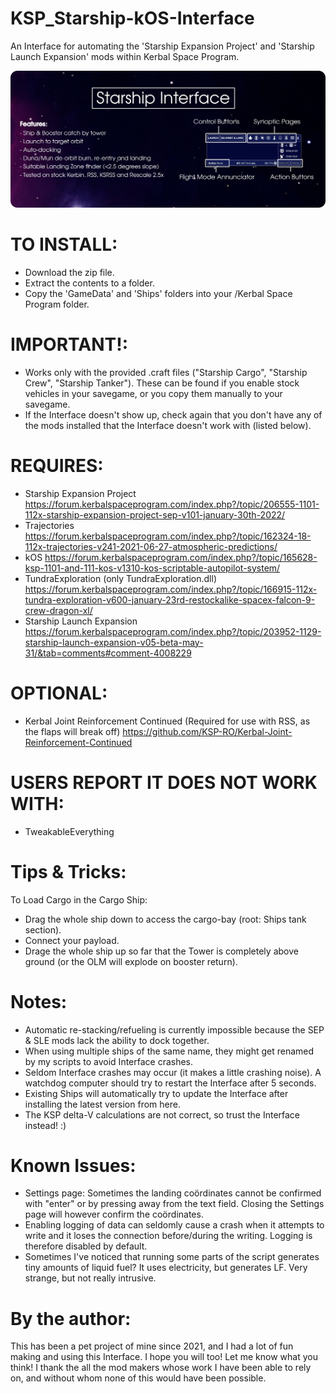 # KSP_Starship-kOS-Interface
An Interface for automating the 'Starship Expansion Project' and 'Starship Launch Expansion' mods within Kerbal Space Program.

![Alt text](/Infographic.png)

# TO INSTALL:
- Download the zip file.
- Extract the contents to a folder.
- Copy the 'GameData' and 'Ships' folders into your /Kerbal Space Program folder.


# IMPORTANT!:
- Works only with the provided .craft files ("Starship Cargo", "Starship Crew", "Starship Tanker"). These can be found if you enable stock vehicles in your savegame, or you copy them manually to your savegame.
- If the Interface doesn't show up, check again that you don't have any of the mods installed that the Interface doesn't work with (listed below).

# REQUIRES:
- Starship Expansion Project
    https://forum.kerbalspaceprogram.com/index.php?/topic/206555-1101-112x-starship-expansion-project-sep-v101-january-30th-2022/
- Trajectories
    https://forum.kerbalspaceprogram.com/index.php?/topic/162324-18-112x-trajectories-v241-2021-06-27-atmospheric-predictions/
- kOS
    https://forum.kerbalspaceprogram.com/index.php?/topic/165628-ksp-1101-and-111-kos-v1310-kos-scriptable-autopilot-system/
- TundraExploration (only TundraExploration.dll)
    https://forum.kerbalspaceprogram.com/index.php?/topic/166915-112x-tundra-exploration-v600-january-23rd-restockalike-spacex-falcon-9-crew-dragon-xl/
- Starship Launch Expansion
    https://forum.kerbalspaceprogram.com/index.php?/topic/203952-1129-starship-launch-expansion-v05-beta-may-31/&tab=comments#comment-4008229

# OPTIONAL:
- Kerbal Joint Reinforcement Continued (Required for use with RSS, as the flaps will break off)
    https://github.com/KSP-RO/Kerbal-Joint-Reinforcement-Continued

# USERS REPORT IT DOES NOT WORK WITH:
- TweakableEverything

# Tips & Tricks:
To Load Cargo in the Cargo Ship:
- Drag the whole ship down to access the cargo-bay (root: Ships tank section).
- Connect your payload.
- Drage the whole ship up so far that the Tower is completely above ground (or the OLM will explode on booster return).


# Notes:
- Automatic re-stacking/refueling is currently impossible because the SEP & SLE mods lack the ability to dock together.
- When using multiple ships of the same name, they might get renamed by my scripts to avoid Interface crashes.
- Seldom Interface crashes may occur (it makes a little crashing noise). A watchdog computer should try to restart the Interface after 5 seconds.
- Existing Ships will automatically try to update the Interface after installing the latest version from here.
- The KSP delta-V calculations are not correct, so trust the Interface instead! :)


# Known Issues:
- Settings page: Sometimes the landing coördinates cannot be confirmed with "enter" or by pressing away from the text field. Closing the Settings page will however confirm the coördinates.
- Enabling logging of data can seldomly cause a crash when it attempts to write and it loses the connection before/during the writing. Logging is therefore disabled by default.
- Sometimes I've noticed that running some parts of the script generates tiny amounts of liquid fuel? It uses electricity, but generates LF. Very strange, but not really intrusive.


# By the author:
This has been a pet project of mine since 2021, and I had a lot of fun making and using this Interface. I hope you will too! Let me know what you think! I thank the all the mod makers whose work I have been able to rely on, and without whom none of this would have been possible.
